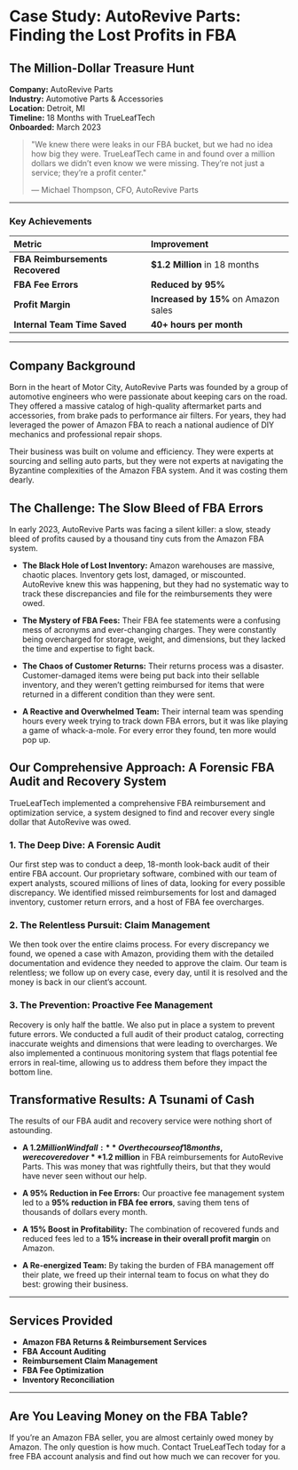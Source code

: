 # Case Study: AutoRevive Parts: Finding the Lost Profits in FBA

## The Million-Dollar Treasure Hunt

**Company:** AutoRevive Parts  
**Industry:** Automotive Parts & Accessories  
**Location:** Detroit, MI  
**Timeline:** 18 Months with TrueLeafTech  
**Onboarded:** March 2023

> "We knew there were leaks in our FBA bucket, but we had no idea how big they were. TrueLeafTech came in and found over a million dollars we didn’t even know we were missing. They’re not just a service; they’re a profit center."
> 
> — Michael Thompson, CFO, AutoRevive Parts

---

### Key Achievements

| Metric | Improvement |
| :--- | :--- |
| **FBA Reimbursements Recovered** | **$1.2 Million** in 18 months |
| **FBA Fee Errors** | **Reduced by 95%** |
| **Profit Margin** | **Increased by 15%** on Amazon sales |
| **Internal Team Time Saved** | **40+ hours per month** |

---

## Company Background

Born in the heart of Motor City, AutoRevive Parts was founded by a group of automotive engineers who were passionate about keeping cars on the road. They offered a massive catalog of high-quality aftermarket parts and accessories, from brake pads to performance air filters. For years, they had leveraged the power of Amazon FBA to reach a national audience of DIY mechanics and professional repair shops.

Their business was built on volume and efficiency. They were experts at sourcing and selling auto parts, but they were not experts at navigating the Byzantine complexities of the Amazon FBA system. And it was costing them dearly.

## The Challenge: The Slow Bleed of FBA Errors

In early 2023, AutoRevive Parts was facing a silent killer: a slow, steady bleed of profits caused by a thousand tiny cuts from the Amazon FBA system.

*   **The Black Hole of Lost Inventory:** Amazon warehouses are massive, chaotic places. Inventory gets lost, damaged, or miscounted. AutoRevive knew this was happening, but they had no systematic way to track these discrepancies and file for the reimbursements they were owed.

*   **The Mystery of FBA Fees:** Their FBA fee statements were a confusing mess of acronyms and ever-changing charges. They were constantly being overcharged for storage, weight, and dimensions, but they lacked the time and expertise to fight back.

*   **The Chaos of Customer Returns:** Their returns process was a disaster. Customer-damaged items were being put back into their sellable inventory, and they weren’t getting reimbursed for items that were returned in a different condition than they were sent.

*   **A Reactive and Overwhelmed Team:** Their internal team was spending hours every week trying to track down FBA errors, but it was like playing a game of whack-a-mole. For every error they found, ten more would pop up.

## Our Comprehensive Approach: A Forensic FBA Audit and Recovery System

TrueLeafTech implemented a comprehensive FBA reimbursement and optimization service, a system designed to find and recover every single dollar that AutoRevive was owed.

### 1. The Deep Dive: A Forensic Audit

Our first step was to conduct a deep, 18-month look-back audit of their entire FBA account. Our proprietary software, combined with our team of expert analysts, scoured millions of lines of data, looking for every possible discrepancy. We identified missed reimbursements for lost and damaged inventory, customer return errors, and a host of FBA fee overcharges.

### 2. The Relentless Pursuit: Claim Management

We then took over the entire claims process. For every discrepancy we found, we opened a case with Amazon, providing them with the detailed documentation and evidence they needed to approve the claim. Our team is relentless; we follow up on every case, every day, until it is resolved and the money is back in our client’s account.

### 3. The Prevention: Proactive Fee Management

Recovery is only half the battle. We also put in place a system to prevent future errors. We conducted a full audit of their product catalog, correcting inaccurate weights and dimensions that were leading to overcharges. We also implemented a continuous monitoring system that flags potential fee errors in real-time, allowing us to address them before they impact the bottom line.

## Transformative Results: A Tsunami of Cash

The results of our FBA audit and recovery service were nothing short of astounding.

*   **A $1.2 Million Windfall:** Over the course of 18 months, we recovered over **$1.2 million** in FBA reimbursements for AutoRevive Parts. This was money that was rightfully theirs, but that they would have never seen without our help.

*   **A 95% Reduction in Fee Errors:** Our proactive fee management system led to a **95% reduction in FBA fee errors**, saving them tens of thousands of dollars every month.

*   **A 15% Boost in Profitability:** The combination of recovered funds and reduced fees led to a **15% increase in their overall profit margin** on Amazon.

*   **A Re-energized Team:** By taking the burden of FBA management off their plate, we freed up their internal team to focus on what they do best: growing their business.

---

## Services Provided

*   **Amazon FBA Returns & Reimbursement Services**
*   **FBA Account Auditing**
*   **Reimbursement Claim Management**
*   **FBA Fee Optimization**
*   **Inventory Reconciliation**

---

## Are You Leaving Money on the FBA Table?

If you’re an Amazon FBA seller, you are almost certainly owed money by Amazon. The only question is how much. Contact TrueLeafTech today for a free FBA account analysis and find out how much we can recover for you.

